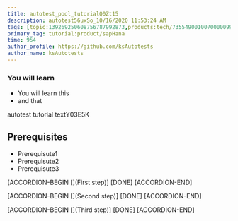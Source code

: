 ```yaml
---
title: autotest_pool_tutorialQ0Zt15
description: autotest56uxSo_10/16/2020 11:53:24 AM
tags: [topic:139269250608756787992873,products:tech/73554900100700000996,tutorial:experience/advanced]
primary_tag: tutorial:product/sapHana
time: 954
author_profile: https://github.com/ksAutotests
author_name: ksAutotests
---
```

### You will learn
- You will learn this
- and that

autotest tutorial textY03E5K

## Prerequisites
- Prerequisute1
- Prerequisute2
- Prerequisute3

[ACCORDION-BEGIN [](First step)]
[DONE]
[ACCORDION-END]

[ACCORDION-BEGIN [](Second step)]
[DONE]
[ACCORDION-END]

[ACCORDION-BEGIN [](Third step)]
[DONE]
[ACCORDION-END]


